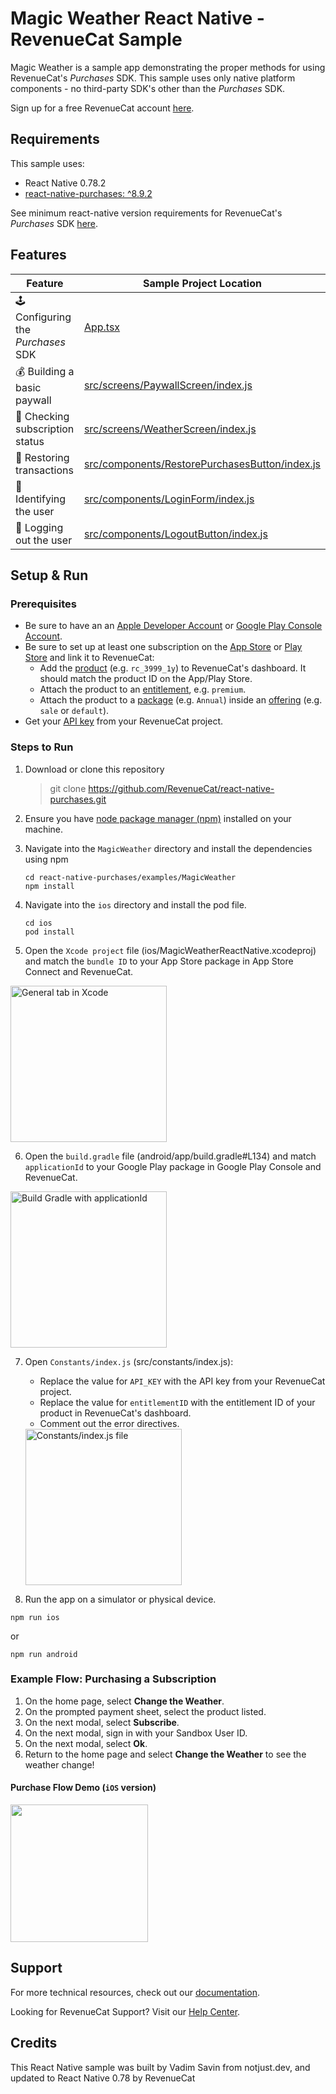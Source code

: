 # Magic Weather React Native - RevenueCat Sample

Magic Weather is a sample app demonstrating the proper methods for using RevenueCat's _Purchases_ SDK. This sample uses only native platform components - no third-party SDK's other than the _Purchases_ SDK.

Sign up for a free RevenueCat account [here](https://www.revenuecat.com).

## Requirements

This sample uses:

- React Native 0.78.2
- [react-native-purchases: ^8.9.2](https://www.npmjs.com/package/react-native-purchases)

See minimum react-native version requirements for RevenueCat's _Purchases_ SDK [here](https://github.com/RevenueCat/react-native-purchases#requirements).

## Features

| Feature                           | Sample Project Location                                                                          |
| --------------------------------- | ------------------------------------------------------------------------------------------------ |
| 🕹 Configuring the _Purchases_ SDK | [App.tsx](App.tsx#L20)                                                                           |
| 💰 Building a basic paywall       | [src/screens/PaywallScreen/index.js](src/screens/PaywallScreen/index.js)                         |
| 🔐 Checking subscription status   | [src/screens/WeatherScreen/index.js](src/screens/WeatherScreen/index.js)                         |
| 🤑 Restoring transactions         | [src/components/RestorePurchasesButton/index.js](src/components/RestorePurchasesButton/index.js) |
| 👥 Identifying the user           | [src/components/LoginForm/index.js](src/components/LoginForm/index.js)                           |
| 🚪 Logging out the user           | [src/components/LogoutButton/index.js](src/components/LogoutButton/index.js)                     |

## Setup & Run

### Prerequisites

- Be sure to have an an [Apple Developer Account](https://developer.apple.com/account/) or [Google Play Console Account](https://play.google.com/console/developers).
- Be sure to set up at least one subscription on the [App Store](https://docs.revenuecat.com/docs/apple-app-store) or [Play Store](https://docs.revenuecat.com/docs/google-play-store) and link it to RevenueCat:
  - Add the [product](https://docs.revenuecat.com/docs/entitlements#products) (e.g. `rc_3999_1y`) to RevenueCat's dashboard. It should match the product ID on the App/Play Store.
  - Attach the product to an [entitlement](https://docs.revenuecat.com/docs/entitlements#creating-an-entitlement), e.g. `premium`.
  - Attach the product to a [package](https://docs.revenuecat.com/docs/entitlements#adding-packages) (e.g. `Annual`) inside an [offering](https://docs.revenuecat.com/docs/entitlements#creating-an-offering) (e.g. `sale` or `default`).
- Get your [API key](https://docs.revenuecat.com/docs/authentication#obtaining-api-keys) from your RevenueCat project.

### Steps to Run

1. Download or clone this repository

   > git clone https://github.com/RevenueCat/react-native-purchases.git

2. Ensure you have [node package manager (npm)](https://docs.npmjs.com/downloading-and-installing-node-js-and-npm) installed on your machine.

3. Navigate into the `MagicWeather` directory and install the dependencies using npm

   ```
   cd react-native-purchases/examples/MagicWeather
   npm install
   ```

4. Navigate into the `ios` directory and install the pod file.

   ```
   cd ios
   pod install
   ```

5. Open the `Xcode project` file (ios/MagicWeatherReactNative.xcodeproj) and match the `bundle ID` to your App Store package in App Store Connect and RevenueCat.

<img src="https://i.imgur.com/1z32GRo.png" alt="General tab in Xcode" width="250px" />

6. Open the `build.gradle` file (android/app/build.gradle#L134) and match `applicationId` to your Google Play package in Google Play Console and RevenueCat.

<img src="https://i.imgur.com/oZIAvOc.png" alt="Build Gradle with applicationId" width="250px" />

7. Open `Constants/index.js` (src/constants/index.js):

   - Replace the value for `API_KEY` with the API key from your RevenueCat project.
   - Replace the value for `entitlementID` with the entitlement ID of your product in RevenueCat's dashboard.
   - Comment out the error directives.

   <img src="https://i.imgur.com/x1bvUTJ.png" alt="Constants/index.js file" width="250px" />

8. Run the app on a simulator or physical device.

```
npm run ios
```

or

```
npm run android
```

### Example Flow: Purchasing a Subscription

1. On the home page, select **Change the Weather**.
2. On the prompted payment sheet, select the product listed.
3. On the next modal, select **Subscribe**.
4. On the next modal, sign in with your Sandbox User ID.
5. On the next modal, select **Ok**.
6. Return to the home page and select **Change the Weather** to see the weather change!

#### Purchase Flow Demo (`iOS` version)

<img src="https://i.imgur.com/SSbRLhr.gif" width="220px" />

## Support

For more technical resources, check out our [documentation](https://docs.revenuecat.com).

Looking for RevenueCat Support? Visit our [Help Center](https://support.revenuecat.com/hc/en-us).

## Credits

This React Native sample was built by Vadim Savin from notjust.dev, and updated to React Native 0.78 by RevenueCat
